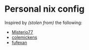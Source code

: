 # Personal nix config

Inspired by *(stolen from)* the following:

- [Misterio77](https://github.com/Misterio77/nix-config.git)
- [colemickens](https://github.com/colemickens/nixcfg.git)
- [fufexan](https://github.com/fufexan/dotfiles.git)
